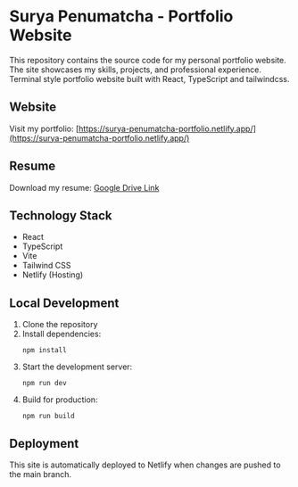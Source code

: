 # Surya Penumatcha - Portfolio Website

This repository contains the source code for my personal portfolio website. The site showcases my skills, projects, and professional experience.
Terminal style portfolio website built with React, TypeScript and tailwindcss.

## Website

Visit my portfolio: [https://surya-penumatcha-portfolio.netlify.app/](https://surya-penumatcha-portfolio.netlify.app/)

## Resume

Download my resume: [Google Drive Link](https://drive.google.com/file/d/1k5MoiZ1BjONUCyMlyhwxhSDwYw6TuEZg/view?usp=sharing)

## Technology Stack

- React
- TypeScript
- Vite
- Tailwind CSS
- Netlify (Hosting)

## Local Development

1. Clone the repository
2. Install dependencies:
   ```
   npm install
   ```
3. Start the development server:
   ```
   npm run dev
   ```
4. Build for production:
   ```
   npm run build
   ```

## Deployment

This site is automatically deployed to Netlify when changes are pushed to the main branch.
